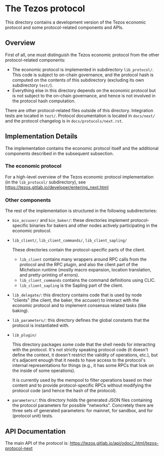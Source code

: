 # The Tezos protocol
<!-- Summary line: One sentence about this component. -->
This directory contains a development version of the Tezos economic protocol and some protocol-related components and APIs.

## Overview
<!--
- Describe the purpose of this component and how the code in this directory
  works. If needed, design rationale for its API.
- Describe the interaction of the code in this directory with the other
  components. This includes dependencies on other components, for instance.
- Describe the security model and assumptions about the crates in this
  directory.
-->

First of all, one must distinguish the Tezos economic protocol from the other protocol-related components:
- The economic protocol is implemented in subdirectory `lib_protocol/`. This
  code is subject to on-chain governance, and the protocol hash is computed on
  the contents of this subdirectory (excluding its own subdirectory ``test/``).
- Everything else in this directory depends on the economic protocol but is not
  subject to the on-chain governance, and hence is not involved in the protocol
  hash computation.

There are other protocol-related files outside of this directory. Integration tests are located in `tezt/`. Protocol documentation is located in `docs/next/` and the protocol changelog is in `docs/protocols/next.rst`.

## Implementation Details
<!--
- Describe how the component is modeled.
- Describe the code structure and implementation design rationale.
- Other relevant implementation details (e.g. global invariants).
- Testing specifics, if needed.
-->

The implementation contains the economic protocol itself and the additional
components described in the subsequent subsection.

### The economic protocol

For a high-level overview of the Tezos economic protocol implementation (in the
`lib_protocol/` subdirectory), see
<https://tezos.gitlab.io/developer/entering_next.html>

### Other components

The rest of the implementation is structured in the following subdirectories:
- `bin_accuser/` and `bin_baker/`: these directories implement protocol-specific binaries for bakers and other nodes actively participating in the economic protocol.
- `lib_client/`, `lib_client_commands/`, `lib_client_sapling/`

  These directories contain the protocol-specific parts of the client.
  + `lib_client` contains many wrappers around RPC calls from the protocol and the RPC plugin, and also the client part of the Michelson runtime (mostly macro expansion, location translation, and pretty-printing of errors).
  + `lib_client_commands` contains the command definitions using CLIC.
  + `lib_client_sapling` is the Sapling part of the client.
- `lib_delegate/`: this directory contains code that is used by node "clients" (the client, the baker, the accuser) to interact with the economic protocol and to implement consensus related tasks (like baking).
- `lib_parameters/`: this directory defines the global constants that the protocol is instantiated with.
- `lib_plugin/`

  This directory packages some code that the shell needs for interacting with the protocol. It's not strictly speaking protocol code (it doesn't define the context, it doesn't restrict the validity of operations, etc.), but it's adjacent enough that it needs to have access to the protocol's internal representations for things (e.g., it has some RPCs that look on the inside of some operations).

  It is currently used by the mempool to filter operations based on their content and to provide protocol-specific RPCs without modifying the protocol code (and hence the hash of the protocol).
- `parameters/`: this directory holds the generated JSON files containing the protocol parameters for possible "networks". Concretely there are three sets of generated parameters: for mainnet, for sandbox, and for (protocol unit) tests.

## API Documentation
<!--
- Link to the external API.
- For the top-level source directory, link to the most important APIs within.
-->

The main API of the protocol is:
https://tezos.gitlab.io/api/odoc/_html/tezos-protocol-next
